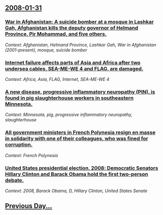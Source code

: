 ## [2008-01-31](/news/2008/01/31/index.md)

### [ War in Afghanistan: A suicide bomber at a mosque in Lashkar Gah, Afghanistan kills the deputy governor of Helmand Province, Pir Mohammad, and five others. ](/news/2008/01/31/war-in-afghanistan-p-a-suicide-bomber-at-a-mosque-in-lashkar-gah-afghanistan-kills-the-deputy-governor-of-helmand-province-pir-mohammad.md)
_Context: Afghanistan, Helmand Province, Lashkar Gah, War in Afghanistan (2001-present), mosque, suicide bomber_

### [ Internet failure affects parts of Asia and Africa after two undersea cables, SEA-ME-WE 4 and FLAG, are damaged. ](/news/2008/01/31/internet-failure-affects-parts-of-asia-and-africa-after-two-undersea-cables-sea-me-we-4-and-flag-are-damaged.md)
_Context: Africa, Asia, FLAG, Internet, SEA-ME-WE 4_

### [ A new disease, progressive inflammatory neuropathy (PIN), is found in pig slaughterhouse workers in southeastern Minnesota. ](/news/2008/01/31/a-new-disease-progressive-inflammatory-neuropathy-pin-is-found-in-pig-slaughterhouse-workers-in-southeastern-minnesota.md)
_Context: Minnesota, pig, progressive inflammatory neuropathy, slaughterhouse_

### [ All government ministers in French Polynesia resign en masse in solidarity with one of their colleagues, who was fined for corruption. ](/news/2008/01/31/all-government-ministers-in-french-polynesia-resign-en-masse-in-solidarity-with-one-of-their-colleagues-who-was-fined-for-corruption.md)
_Context: French Polynesia_

### [ United States presidential election, 2008: Democratic Senators Hillary Clinton and Barack Obama hold the first two-person debate. ](/news/2008/01/31/united-states-presidential-election-2008-democratic-senators-hillary-clinton-and-barack-obama-hold-the-first-two-person-debate.md)
_Context: 2008, Barack Obama, D, Hillary Clinton, United States Senate_

## [Previous Day...](/news/2008/01/30/index.md)

